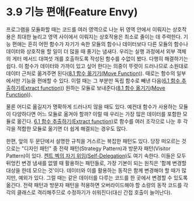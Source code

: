 # 3.9 기능 편애(Feature Envy)
프로그램을 모듈화할 때는 코드를 여러 영역으로 나눈 뒤 영역 안에서 이뤄지는 상호작용은 최대한 늘리고 영역 사이에서 이뤄지는 상호작용은 최소로 줄이는 데 주력한다. 기능 편애는 흔히 어떤 함수가 자기가 속한 모듈의 함수나 데이터보다 다른 모듈의 함수나 데이터와 상호작용 할 일이 더 많을 때 풍기는 냄새다. 우리는 실행 과정에서 외부 객체의 게터 메서드 대여섯 개를 호출하도록 작성된 함수를 수없이 봤다. 다행히 해결하기는 쉽다. 이 함수가 데이터와 가까이 있고 싶어 한다는 의중이 뚜렷이 드러나므로 소원대로 데이터 근처로 옮겨주면 된다([8.1 함수 옮기기(Move Function)](https://github.com/wonder13662/refactoring-v2/blob/writing/chapter08/8-1.md)). 때로는 함수의 일부에서만 기능을 편애할 수 있다. 이럴 때는 그 부분만 독립 함수로 빼낸 다음([6.1 함수 추출하기(Extract function)](https://github.com/wonder13662/refactoring-v2/blob/writing/chapter06/6-1.md)) 원하는 모듈로 보내준다([8.1 함수 옮기기(Move Function)](https://github.com/wonder13662/refactoring-v2/blob/writing/chapter08/8-1.md)).

물론 어디로 옮길지가 명확하게 드러나지 않을 때도 있다. 예컨대 함수가 사용하는 모듈이 다양하다면 어느 모듈로 옮겨야 할까? 이럴 때 우리는 가장 많은 데이터를 포함한 모듈로 옮긴다. [6.1 함수 추출하기(Extract function)](https://github.com/wonder13662/refactoring-v2/blob/writing/chapter06/6-1.md)로 함수를 여러 조각으로 나눈 후 각각을 적합한 모듈로 옮기면 더 쉽게 해결되는 경우도 많다.

한편, 앞의 두 문단에서 설명한 규칙을 거스르는 복잡한 패턴도 있다. 당장 떠오르는 것으로는 "디자인 패턴" 중 전략 패턴(Strategy Pattern)과 방문자 패턴(Visitor Pattern)이 있다. [켄트 벡의 자기 위임(Self-Delegation)](https://www.amazon.com/Smalltalk-Best-Practice-Patterns-Kent/dp/013476904X)도 여기 속한다. 이들은 모두 뒤엉킨 변경 냄새를 없앨 때 활용하는 패턴들로, 가장 기본이 되는 원칙은 '함께 변경할 대상을 한데 모으는 것'이다. 데이터와 이를 활용하는 동작은 함께 변경해야 할 때가 많지만, 예외가 있다. 그럴 때는 같은 데이터를 다루는 코드를 한 곳에서 변경할 수 있도록 옮긴다. 전략 패턴과 방문자 패턴을 적용하면 오버라이드해야 할 소량의 동작 코드를 각각의 클래스로 격리해주므로 수정하기가 쉬워진다(대신 간접 호출이 늘어난다).